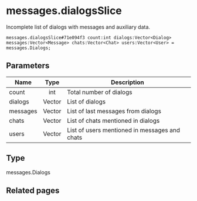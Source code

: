 # messages.dialogsSlice
Incomplete list of dialogs with messages and auxiliary data.

```
messages.dialogsSlice#71e094f3 count:int dialogs:Vector<Dialog> messages:Vector<Message> chats:Vector<Chat> users:Vector<User> = messages.Dialogs;
```

## Parameters
| Name | Type | Description |
| ---- | :----: | ----------- |
| count | int | Total number of dialogs |
| dialogs | Vector<Dialog> | List of dialogs |
| messages | Vector<Message> | List of last messages from dialogs |
| chats | Vector<Chat> | List of chats mentioned in dialogs |
| users | Vector<User> | List of users mentioned in messages and chats |


## Type
messages.Dialogs

## Related pages

